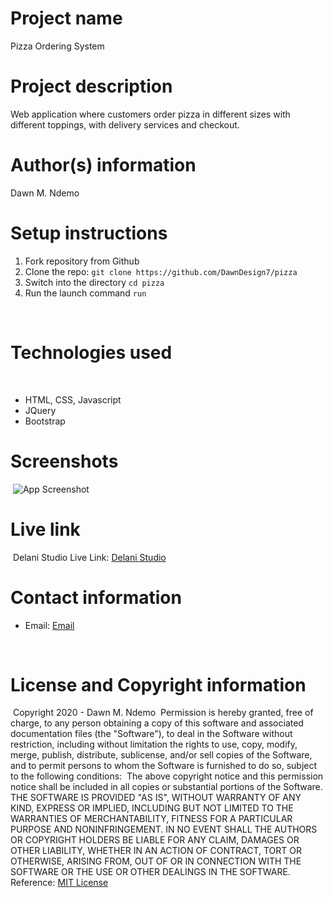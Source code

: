 # Project name
Pizza Ordering System
​
# Project description
Web application where customers order pizza in different sizes with different toppings, with delivery services and checkout. 
​
# Author(s) information
Dawn M. Ndemo
​
​
# Setup instructions
1. Fork repository from Github
​
1. Clone the repo:
    `git clone https://github.com/DawnDesign7/pizza`
​
1. Switch into the directory
    `cd pizza`
​
1. Run the launch command
    `run`
​

​
​
# Technologies used
​
* HTML, CSS, Javascript
* JQuery
* Bootstrap
​
# Screenshots
​
![App Screenshot](#)
​
# Live link
​
Delani Studio Live Link: [Delani Studio](https://dawndesign7.github.io/pizza/)
​
# Contact information
* Email: [Email](dawnmoraa@gmail.com)

​
# License and Copyright information
​
Copyright 2020 - Dawn M. Ndemo
​
Permission is hereby granted, free of charge, to any person obtaining a copy of this software and associated documentation files (the "Software"), to deal in the Software without restriction, including without limitation the rights to use, copy, modify, merge, publish, distribute, sublicense, and/or sell copies of the Software, and to permit persons to whom the Software is furnished to do so, subject to the following conditions:
​
The above copyright notice and this permission notice shall be included in all copies or substantial portions of the Software.
​
THE SOFTWARE IS PROVIDED "AS IS", WITHOUT WARRANTY OF ANY KIND, EXPRESS OR IMPLIED, INCLUDING BUT NOT LIMITED TO THE WARRANTIES OF MERCHANTABILITY, FITNESS FOR A PARTICULAR PURPOSE AND NONINFRINGEMENT. IN NO EVENT SHALL THE AUTHORS OR COPYRIGHT HOLDERS BE LIABLE FOR ANY CLAIM, DAMAGES OR OTHER LIABILITY, WHETHER IN AN ACTION OF CONTRACT, TORT OR OTHERWISE, ARISING FROM, OUT OF OR IN CONNECTION WITH THE SOFTWARE OR THE USE OR OTHER DEALINGS IN THE SOFTWARE.
​
Reference: [MIT License](https://opensource.org/licenses/MIT)
